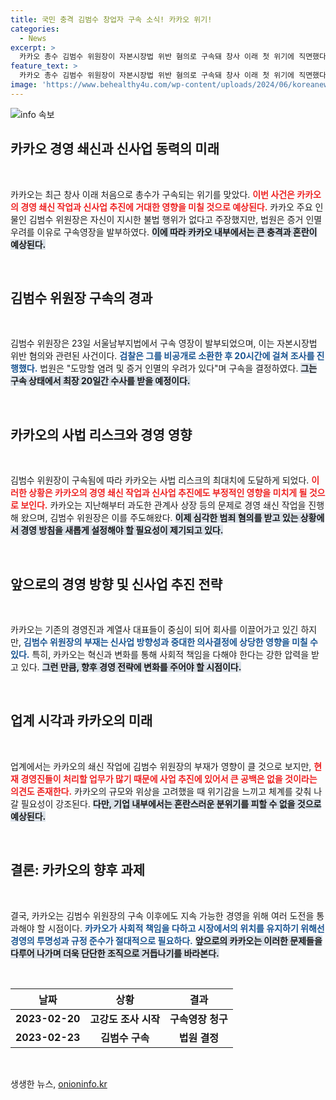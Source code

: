 ```yaml
---
title: 국민 충격 김범수 창업자 구속 소식! 카카오 위기!
categories:
  - News
excerpt: >
  카카오 총수 김범수 위원장이 자본시장법 위반 혐의로 구속돼 창사 이래 첫 위기에 직면했다. 그의 부재로 쇄신 작업 및 신사업에 부정적 영향이 우려되며 카카오 내부 혼란이 예상된다.
feature_text: >
  카카오 총수 김범수 위원장이 자본시장법 위반 혐의로 구속돼 창사 이래 첫 위기에 직면했다. 그의 부재로 쇄신 작업 및 신사업에 부정적 영향이 우려되며 카카오 내부 혼란이 예상된다.
image: 'https://www.behealthy4u.com/wp-content/uploads/2024/06/koreanews.jpg'
---
```


<p><img src="https://www.behealthy4u.com/wp-content/uploads/2024/06/koreanews.jpg" alt="info 속보" /></p>

<h2 data-ke-size="size26">카카오 경영 쇄신과 신사업 동력의 미래</h2>

<p data-ke-size="size16">&nbsp;</p>

<p>카카오는 최근 창사 이래 처음으로 총수가 구속되는 위기를 맞았다. <b><span style="color: #ee2323;">이번 사건은 카카오의 경영 쇄신 작업과 신사업 추진에 거대한 영향을 미칠 것으로 예상된다.</span></b> 카카오 주요 인물인 김범수 위원장은 자신이 지시한 불법 행위가 없다고 주장했지만, 법원은 증거 인멸 우려를 이유로 구속영장을 발부하였다. <b><span style="background-color: #21538527;">이에 따라 카카오 내부에서는 큰 충격과 혼란이 예상된다.</span></b> </p>

<p data-ke-size="size16">&nbsp;</p>

<h2 data-ke-size="size26">김범수 위원장 구속의 경과</h2>

<p data-ke-size="size16">&nbsp;</p>

<p>김범수 위원장은 23일 서울남부지법에서 구속 영장이 발부되었으며, 이는 자본시장법 위반 혐의와 관련된 사건이다. <b><span style="color: #1a5490;">검찰은 그를 비공개로 소환한 후 20시간에 걸쳐 조사를 진행했다.</span></b> 법원은 "도망할 염려 및 증거 인멸의 우려가 있다"며 구속을 결정하였다. <b><span style="background-color: #21538527;">그는 구속 상태에서 최장 20일간 수사를 받을 예정이다.</span></b> </p>

<p data-ke-size="size16">&nbsp;</p>

<h2 data-ke-size="size26">카카오의 사법 리스크와 경영 영향</h2>

<p data-ke-size="size16">&nbsp;</p>

<p>김범수 위원장이 구속됨에 따라 카카오는 사법 리스크의 최대치에 도달하게 되었다. <b><span style="color: #ee2323;">이러한 상황은 카카오의 경영 쇄신 작업과 신사업 추진에도 부정적인 영향을 미치게 될 것으로 보인다.</span></b> 카카오는 지난해부터 과도한 관계사 상장 등의 문제로 경영 쇄신 작업을 진행해 왔으며, 김범수 위원장은 이를 주도해왔다. <b><span style="background-color: #21538527;">이제 심각한 범죄 혐의를 받고 있는 상황에서 경영 방침을 새롭게 설정해야 할 필요성이 제기되고 있다.</span></b></p>

<p data-ke-size="size16">&nbsp;</p>

<h2 data-ke-size="size26">앞으로의 경영 방향 및 신사업 추진 전략</h2>

<p data-ke-size="size16">&nbsp;</p>

<p>카카오는 기존의 경영진과 계열사 대표들이 중심이 되어 회사를 이끌어가고 있긴 하지만, <b><span style="color: #1a5490;">김범수 위원장의 부재는 신사업 방향성과 중대한 의사결정에 상당한 영향을 미칠 수 있다.</span></b> 특히, 카카오는 혁신과 변화를 통해 사회적 책임을 다해야 한다는 강한 압력을 받고 있다. <b><span style="background-color: #21538527;">그런 만큼, 향후 경영 전략에 변화를 주어야 할 시점이다.</span></b></p>

<p data-ke-size="size16">&nbsp;</p>

<h2 data-ke-size="size26">업계 시각과 카카오의 미래</h2>

<p data-ke-size="size16">&nbsp;</p>

<p>업계에서는 카카오의 쇄신 작업에 김범수 위원장의 부재가 영향이 클 것으로 보지만, <b><span style="color: #ee2323;">현재 경영진들이 처리할 업무가 많기 때문에 사업 추진에 있어서 큰 공백은 없을 것이라는 의견도 존재한다.</span></b> 카카오의 규모와 위상을 고려했을 때 위기감을 느끼고 체계를 갖춰 나갈 필요성이 강조된다. <b><span style="background-color: #21538527;">다만, 기업 내부에서는 혼란스러운 분위기를 피할 수 없을 것으로 예상된다.</span></b></p>

<p data-ke-size="size16">&nbsp;</p>

<h2 data-ke-size="size26">결론: 카카오의 향후 과제</h2>

<p data-ke-size="size16">&nbsp;</p>

<p>결국, 카카오는 김범수 위원장의 구속 이후에도 지속 가능한 경영을 위해 여러 도전을 통과해야 할 시점이다. <b><span style="color: #1a5490;">카카오가 사회적 책임을 다하고 시장에서의 위치를 유지하기 위해선 경영의 투명성과 규정 준수가 절대적으로 필요하다.</span></b> <b><span style="background-color: #21538527;">앞으로의 카카오는 이러한 문제들을 다루어 나가며 더욱 단단한 조직으로 거듭나기를 바라본다.</span></b> </p>

<p data-ke-size="size16">&nbsp;</p>

<table style="width: 100%; border-collapse: collapse;">
    <thead>
        <tr>
            <th style="text-align: center; height: 30px;"><b>날짜</b></th>
            <th style="text-align: center; height: 30px;"><b>상황</b></th>
            <th style="text-align: center; height: 30px;"><b>결과</b></th>
        </tr>
    </thead>
    <tbody>
        <tr>
            <td style="text-align: center; height: 17px;"><b>2023-02-20</b></td>
            <td style="text-align: center; height: 17px;"><b>고강도 조사 시작</b></td>
            <td style="text-align: center; height: 17px;"><b>구속영장 청구</b></td>
        </tr>
        <tr>
            <td style="text-align: center; height: 17px;"><b>2023-02-23</b></td>
            <td style="text-align: center; height: 17px;"><b>김범수 구속</b></td>
            <td style="text-align: center; height: 17px;"><b>법원 결정</b></td>
        </tr>
    </tbody>
</table>

<p data-ke-size="size16">&nbsp;</p>
생생한 뉴스, <a href="https://onioninfo.kr" rel="dofollow">onioninfo.kr</a>


